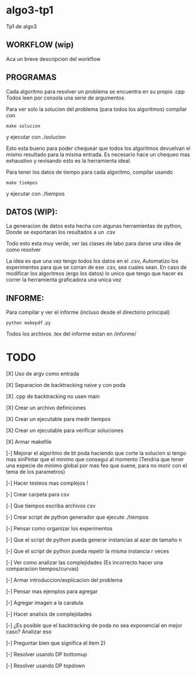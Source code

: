 # algo3-tp1
Tp1 de algo3

## WORKFLOW (wip)

Aca un breve descripcion del workflow


## PROGRAMAS

Cada algoritmo para resolver un problema se encuentra en su propio .cpp
Todos leen por consola una serie de argumentos

Para ver solo la solucion del problema (para todos los algoritmos) compilar con
```
make solucion
```
y ejecutar con ./solucion

Esto esta bueno para poder chequear que todos los algoritmos devuelvan el mismo resultado para la misma entrada.
Es necesario hace un chequeo mas exhaustivo y revisando esto es la herramienta ideal.


Para tener los datos de tiempo para cada algoritmo, compilar usando
```
make tiempos
```
y ejecutar con ./tiempos


## DATOS (WIP): 

La generacion de datos esta hecha con algunas herramientas de python,
Donde se exportaran los resultados a un .csv

Todo esto esta muy verde, ver las clases de labo para darse una idea de como resolver

La idea es que una vez tengo todos los datos en el .csv,
Automatizo los experimentos para que se corran de ese .csv, sea cuales sean.
En caso de modificar los algoritmos (ergo los datos) lo unico que tengo que hacer 
es correr la herramienta graficadora una unica vez


## INFORME:

Para compilar y ver el informe (incluso desde el directorio principal)

```
python makepdf.py
```

Todos los archivos .tex del informe estan en /informe/


# TODO


[X] Uso de argv como entrada

[X] Separacion de backtracking naive y con poda

[X] .cpp de backtracking no usen main

[X] Crear un archivo definiciones

[X] Crear un ejecutable para medir tiempos

[X] Crear un ejecutable para verificar soluciones

[X] Armar makefile

[-] Mejorar el algoritmo de bt poda haciendo que corte la solucion si tengo mas sinPintar que el minimo que consegui al momento (Tendria que tener una especie de minimo global por mas feo que suene, para no morir con el tema de los parametros) 

[-] Hacer testeos mas complejos !

[-] Crear carpeta para csv

[-] Que tiempos escriba archivos csv

[-] Crear script de python generador que ejecute ./tiempos

[-] Pensar como organizar los experimentos

[-] Que el script de python pueda generar instancias al azar de tamaño n

[-] Que el script de python pueda repetir la misma instancia r veces

[-] Ver como analizar las complejidades (Es incorrecto hacer una comparacion tiempos/curvas)

[-] Armar introduccion/explicacion del problema

[-] Pensar mas ejemplos para agregar

[-] Agregar imagen a la caratula

[-] Hacer analisis de complejidades

[-] ¿Es posible que el backtracking de poda no sea exponencial en mejor caso? Analizar eso 

[-] Preguntar bien que significa el item 2)

[-] Resolver usando DP bottomup

[-] Resolver usando DP topdown
